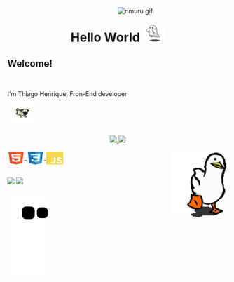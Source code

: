 <!--first-gif-->

<img align="right" src=".github/workflows/rimuru.gif" alt="rimuru gif"  width="50%"/>

<!--profile-->

 <h1 align="center">Hello World <img src=".github/workflows/ghost.gif" alt="ghost gif" width="50px"></h1>
 <h2 align="left">Welcome!</h2>
 <br>
 <p> I'm Thiago Henrique, Fron-End developer
  <br>
 
 <img src=".github/workflows/pug.gif" alt="pug gif" width="70px">
 </p>
 

 <!--
 - Olá, meu nome é Thiago Henrique
     - Estou cursando Ciência da Computação (1° período)
     - No momento estudando Desenvolvimento Web(Front-End)</p>
 -->
 
 
 <!-- github -->
 <div align="center">
    <a href="https://github.com/ythiago03">
  <img height="150em" src="https://github-readme-stats.vercel.app/api?username=ythiago03&show_icons=true&theme=tokyonight&include_all_commits=true&count_private=true"/>
 <img height="150em" src="https://github-readme-stats.vercel.app/api/top-langs/?username=ythiago03&layout=compact&langs_count=7&theme=tokyonight"/>
</div>
 
 
 
<div style="display: inline_block"><br>
  
   <img align="center" alt="thi-HTML" height="30" width="40" src="https://raw.githubusercontent.com/devicons/devicon/master/icons/html5/html5-original.svg">
  <img align="center" alt="thi-CSS" height="30" width="40" src="https://raw.githubusercontent.com/devicons/devicon/master/icons/css3/css3-original.svg">
  <img align="center" alt="thi-Js" height="30" width="40" src="https://raw.githubusercontent.com/devicons/devicon/master/icons/javascript/javascript-plain.svg">
  <img align="right" alt="pato gif" height="150" src=".github/workflows/pato-juan.gif" >
 
</div>
  
  ##

  <div>
     <a href="https://www.instagram.com/https_._._th/" ><img src="https://img.shields.io/badge/-Instagram-%23E4405F?style=for-the-badge&logo=instagram&logoColor=white" target="_blank"></a>
<a href="https://www.linkedin.com/in/thiago-fid%C3%AAncio-a24578224/" target="_blank" ><img src="https://img.shields.io/badge/-LinkedIn-%230077B5?style=for-the-badge&logo=linkedin&logoColor=white" target="_blank"></a> 
  </div>

 ![Snake animation](https://github.com/ythiago03/ythiago03/blob/output/github-contribution-grid-snake.svg)

